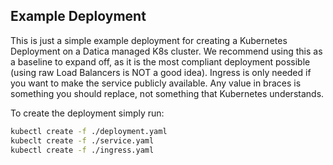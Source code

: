 Example Deployment
-----------------
This is just a simple example deployment for creating a Kubernetes Deployment on a Datica managed K8s cluster. We recommend using this as a baseline to expand off, as it is the most compliant deployment possible (using raw Load Balancers is NOT a good idea). Ingress is only needed if you want to make the service publicly available. Any value in braces is something you should replace, not something that Kubernetes understands.

To create the deployment simply run:
```sh
kubectl create -f ./deployment.yaml
kubeclt create -f ./service.yaml
kubectl create -f ./ingress.yaml
```
